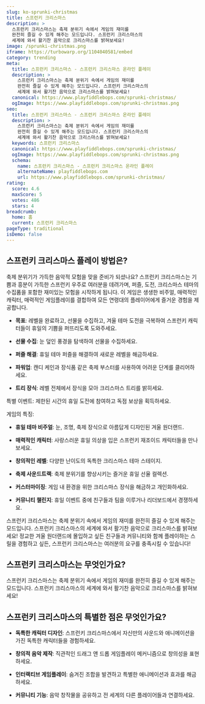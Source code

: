 ```yaml
---
slug: ko-sprunki-christmas
title: 스프런키 크리스마스
description: >
  스프런키 크리스마스는 축제 분위기 속에서 게임의 재미를 
  완전히 즐길 수 있게 해주는 모드입니다. 스프런키 크리스마스의 
  세계에 와서 활기찬 음악으로 크리스마스를 밝혀보세요!
image: /sprunki-christmas.png
iframe: https://turbowarp.org/1104040581/embed
category: trending
meta:
  title: 스프런키 크리스마스 - 스프런키 크리스마스 온라인 플레이
  description: >
    스프런키 크리스마스는 축제 분위기 속에서 게임의 재미를 
    완전히 즐길 수 있게 해주는 모드입니다. 스프런키 크리스마스의 
    세계에 와서 활기찬 음악으로 크리스마스를 밝혀보세요!
  canonical: https://www.playfiddlebops.com/sprunki-christmas/
  ogImage: https://www.playfiddlebops.com/sprunki-christmas.png
seo:
  title: 스프런키 크리스마스 - 스프런키 크리스마스 온라인 플레이
  description: >
    스프런키 크리스마스는 축제 분위기 속에서 게임의 재미를 
    완전히 즐길 수 있게 해주는 모드입니다. 스프런키 크리스마스의 
    세계에 와서 활기찬 음악으로 크리스마스를 밝혀보세요!
  keywords: 스프런키 크리스마스
  canonical: https://www.playfiddlebops.com/sprunki-christmas/
  ogImage: https://www.playfiddlebops.com/sprunki-christmas.png
  schema:
    name: 스프런키 크리스마스 - 스프런키 크리스마스 온라인 플레이
    alternateName: playfiddlebops.com
    url: https://www.playfiddlebops.com/sprunki-christmas/
rating:
  score: 4.6
  maxScore: 5
  votes: 486
  stars: 4
breadcrumb:
  home: 홈
  current: 스프런키 크리스마스
pageType: traditional
isDemo: false
---
```


## 스프런키 크리스마스 플레이 방법은?

축제 분위기가 가득한 음악적 모험을 맞을 준비가 되셨나요? 스프런키 크리스마스는 기쁨과 흥분이 가득한 스프런키 우주로 여러분을 데려가며, 퍼즐, 도전, 크리스마스 테마의 수집품을 포함한 재미있는 모험을 시작하게 됩니다. 이 게임은 생생한 비주얼, 매력적인 캐릭터, 매력적인 게임플레이를 결합하여 모든 연령대의 플레이어에게 즐거운 경험을 제공합니다.

- **목표**: 레벨을 완료하고, 선물을 수집하고, 겨울 테마 도전을 극복하여 스프런키 캐릭터들이 휴일의 기쁨을 퍼뜨리도록 도와주세요.

- **선물 수집**: 눈 덮인 풍경을 탐색하여 선물을 수집하세요.

- **퍼즐 해결**: 휴일 테마 퍼즐을 해결하여 새로운 레벨을 해금하세요.

- **파워업**: 캔디 케인과 장식품 같은 축제 부스터를 사용하여 어려운 단계를 클리어하세요.

- **트리 장식**: 레벨 전체에서 장식을 모아 크리스마스 트리를 밝히세요.

특별 이벤트: 제한된 시간의 휴일 도전에 참여하고 독점 보상을 획득하세요.

게임의 특징:

- **휴일 테마 비주얼**: 눈, 조명, 축제 장식으로 아름답게 디자인된 겨울 원더랜드.

- **매력적인 캐릭터**: 사랑스러운 휴일 의상을 입은 스프런키 재조이드 캐릭터들을 만나보세요.

- **창의적인 레벨**: 다양한 난이도의 독특한 크리스마스 테마 스테이지.

- **축제 사운드트랙**: 축제 분위기를 향상시키는 즐거운 휴일 선율 컬렉션.

- **커스터마이징**: 게임 내 환경을 위한 크리스마스 장식을 해금하고 개인화하세요.

- **커뮤니티 챌린지**: 휴일 이벤트 중에 친구들과 팀을 이루거나 리더보드에서 경쟁하세요.

스프런키 크리스마스는 축제 분위기 속에서 게임의 재미를 완전히 즐길 수 있게 해주는 모드입니다. 스프런키 크리스마스의 세계에 와서 활기찬 음악으로 크리스마스를 밝혀보세요! 정교한 겨울 원더랜드에 몰입하고 싶든 친구들과 커뮤니티와 함께 플레이하는 스릴을 경험하고 싶든, 스프런키 크리스마스는 여러분의 요구를 충족시킬 수 있습니다!

## 스프런키 크리스마스는 무엇인가요?

스프런키 크리스마스는 축제 분위기 속에서 게임의 재미를 완전히 즐길 수 있게 해주는 모드입니다. 스프런키 크리스마스의 세계에 와서 활기찬 음악으로 크리스마스를 밝혀보세요!

## 스프런키 크리스마스의 특별한 점은 무엇인가요?

- **독특한 캐릭터 디자인**: 스프런키 크리스마스에서 자신만의 사운드와 애니메이션을 가진 독특한 캐릭터들을 경험하세요.

- **창의적 음악 제작**: 직관적인 드래그 앤 드롭 게임플레이 메커니즘으로 창의성을 표현하세요.

- **인터랙티브 게임플레이**: 숨겨진 조합을 발견하고 특별한 애니메이션과 효과를 해금하세요.

- **커뮤니티 기능**: 음악 창작물을 공유하고 전 세계의 다른 플레이어들과 연결하세요.
